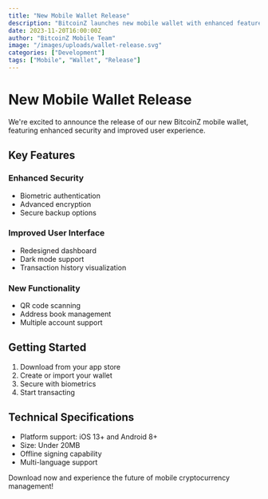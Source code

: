 ```yaml
---
title: "New Mobile Wallet Release"
description: "BitcoinZ launches new mobile wallet with enhanced features and improved user experience"
date: 2023-11-20T16:00:00Z
author: "BitcoinZ Mobile Team"
image: "/images/uploads/wallet-release.svg"
categories: ["Development"]
tags: ["Mobile", "Wallet", "Release"]
---
```


# New Mobile Wallet Release

We're excited to announce the release of our new BitcoinZ mobile wallet, featuring enhanced security and improved user experience.

## Key Features

### Enhanced Security
- Biometric authentication
- Advanced encryption
- Secure backup options

### Improved User Interface
- Redesigned dashboard
- Dark mode support
- Transaction history visualization

### New Functionality
- QR code scanning
- Address book management
- Multiple account support

## Getting Started

1. Download from your app store
2. Create or import your wallet
3. Secure with biometrics
4. Start transacting

## Technical Specifications

- Platform support: iOS 13+ and Android 8+
- Size: Under 20MB
- Offline signing capability
- Multi-language support

Download now and experience the future of mobile cryptocurrency management!
